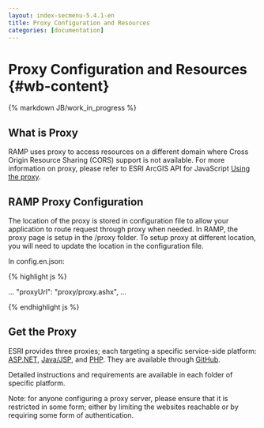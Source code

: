 ```yaml
---
layout: index-secmenu-5.4.1-en
title: Proxy Configuration and Resources
categories: [documentation]
---
```


<a name="top" />

# Proxy Configuration and Resources {#wb-content}

{% markdown JB/work_in_progress %}

<div class="toc"></div>

## What is Proxy

RAMP uses proxy to access resources on a different domain where Cross Origin Resource Sharing (CORS) support is not available.
For more information on proxy, please refer to ESRI ArcGIS API for JavaScript [Using the proxy](https://developers.arcgis.com/javascript/jshelp/ags_proxy.html). 

## RAMP Proxy Configuration 

The location of the proxy is stored in configuration file to allow your application to route request through proxy when needed. 
In RAMP, the proxy page is setup in the /proxy folder. To setup proxy at different location, you will need to update
the location in the configuration file.

In config.en.json:

{% highlight js %}

...
"proxyUrl": "proxy/proxy.ashx",
...

{% endhighlight js %}

## Get the Proxy

ESRI provides three proxies; each targeting a specific service-side platform: [ASP.NET](https://github.com/Esri/resource-proxy/tree/master/DotNet), [Java/JSP](https://github.com/Esri/resource-proxy/tree/master/Java), and [PHP](https://github.com/Esri/resource-proxy/tree/master/PHP).
They are available through [GitHub](https://github.com/Esri/resource-proxy).

Detailed instructions and requirements are available in each folder of specific platform.


Note: for anyone configuring a proxy server, please ensure that it is restricted in some form; either by limiting the 
websites reachable or by requiring some form of authentication.

